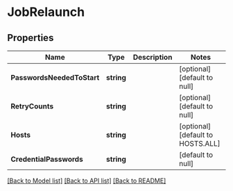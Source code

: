 # JobRelaunch

## Properties
Name | Type | Description | Notes
------------ | ------------- | ------------- | -------------
**PasswordsNeededToStart** | **string** |  | [optional] [default to null]
**RetryCounts** | **string** |  | [optional] [default to null]
**Hosts** | **string** |  | [optional] [default to HOSTS.ALL]
**CredentialPasswords** | **string** |  | [default to null]

[[Back to Model list]](../README.md#documentation-for-models) [[Back to API list]](../README.md#documentation-for-api-endpoints) [[Back to README]](../README.md)

